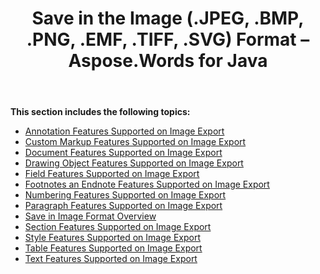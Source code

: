 ﻿---
title: Save in the Image (.JPEG, .BMP, .PNG, .EMF, .TIFF, .SVG) Format – Aspose.Words for Java
articleTitle: Save in the Image (.JPEG, .BMP, .PNG, .EMF, .TIFF, .SVG) Format
linktitle: Save in the Image (.JPEG, .BMP, .PNG, .EMF, .TIFF, .SVG) Format
description: "Export images (JPEG, PNG, SVG, etc.) using various saving features."
type: docs
weight: 70
url: /java/save-in-the-image-jpeg-bmp-png-emf-tiff-svg-format/
---

**This section includes the following topics:** 

- [Annotation Features Supported on Image Export](/words/java/annotation-features-supported-on-image-export/)
- [Custom Markup Features Supported on Image Export](/words/java/custom-markup-features-supported-on-image-export/)
- [Document Features Supported on Image Export](/words/java/document-features-supported-on-image-export/)
- [Drawing Object Features Supported on Image Export](/words/java/drawing-object-features-supported-on-image-export/)
- [Field Features Supported on Image Export](/words/java/field-features-supported-on-image-export/)
- [Footnotes an Endnote Features Supported on Image Export](/words/java/footnotes-and-endnote-features-supported-on-image-export/)
- [Numbering Features Supported on Image Export](/words/java/numbering-features-supported-on-image-export/)
- [Paragraph Features Supported on Image Export](/words/java/paragraph-features-supported-on-image-export/)
- [Save in Image Format Overview](/words/java/save-in-image-format-overview/)
- [Section Features Supported on Image Export](/words/java/section-features-supported-on-image-export/)
- [Style Features Supported on Image Export](/words/java/style-features-supported-on-image-export/)
- [Table Features Supported on Image Export](/words/java/table-features-supported-on-image-export/)
- [Text Features Supported on Image Export](/words/java/text-features-supported-on-image-export/)
